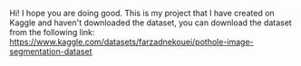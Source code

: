 Hi! I hope you are doing good. This is my project that I have created on Kaggle and haven't downloaded the dataset, you can download the dataset from the following link:
https://www.kaggle.com/datasets/farzadnekouei/pothole-image-segmentation-dataset

